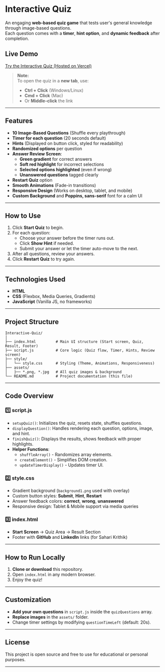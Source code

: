 
# Interactive Quiz

An engaging **web-based quiz game** that tests user's general knowledge through image-based questions.  
Each question comes with a **timer**, **hint option**, and **dynamic feedback** after completion.

## Live Demo

[Try the Interactive Quiz (Hosted on Vercel)](https://interactive-quiz-xi-five.vercel.app/)

> **Note:**  
> To open the quiz in a **new tab**, use:  
> - **Ctrl + Click** (Windows/Linux)  
> - **Cmd + Click** (Mac)  
> - Or **Middle-click** the link  

---

## Features

- **10 Image-Based Questions** (Shuffle every playthrough)
- **Timer for each question** (20 seconds default)
- **Hints** (Displayed on button click, styled for readability)
- **Randomized options** per question
- **Answer Review Screen**:
  - **Green gradient** for correct answers
  - **Soft red highlight** for incorrect selections
  - **Selected options highlighted** (even if wrong)
  - **Unanswered questions** tagged clearly
- **Restart Quiz** option
- **Smooth Animations** (Fade-in transitions)
- **Responsive Design** (Works on desktop, tablet, and mobile)
- **Custom Background** and **Poppins, sans-serif** font for a calm UI

---

## How to Use

1. Click **Start Quiz** to begin.
2. For each question:
   - Choose your answer before the timer runs out.
   - Click **Show Hint** if needed.
   - Submit your answer or let the timer auto-move to the next.
3. After all questions, review your answers.
4. Click **Restart Quiz** to try again.

---

## Technologies Used

- **HTML**
- **CSS** (Flexbox, Media Queries, Gradients)
- **JavaScript** (Vanilla JS, no frameworks)

---

## Project Structure

```
Interactive-Quiz/
│
├── index.html         # Main UI structure (Start screen, Quiz, Result, Footer)
├── script.js          # Core logic (Quiz flow, Timer, Hints, Review screen)
├── style/
│   └── style.css      # Styling (Theme, Animations, Responsiveness)
├── assets/
│   ├── *.png, *.jpg   # All quiz images & background
└── README.md          # Project documentation (this file)
```

---

## Code Overview

### 1️⃣ **script.js**

- `setupQuiz()`: Initializes the quiz, resets state, shuffles questions.
- `displayQuestion()`: Handles rendering each question, options, image, and hint.
- `finishQuiz()`: Displays the results, shows feedback with proper highlights.
- **Helper Functions**:
  - `shuffleArray()` - Randomizes array elements.
  - `createElement()` - Simplifies DOM creation.
  - `updateTimerDisplay()` - Updates timer UI.

### 2️⃣ **style.css**

- Gradient background (`background1.png` used with overlay)
- Custom button styles: **Submit**, **Hint**, **Restart**
- Answer feedback colors: **correct**, **wrong**, **unanswered**
- Responsive design: Tablet & Mobile support via media queries

### 3️⃣ **index.html**

- **Start Screen** → Quiz Area → Result Section  
- Footer with **GitHub** and **LinkedIn** links (for Sahari Krithik)

---

## How to Run Locally

1. **Clone or download** this repository.
2. Open `index.html` in any modern browser.
3. Enjoy the quiz!

---

## Customization

- **Add your own questions** in `script.js` inside the `quizQuestions` array.
- **Replace images** in the `assets/` folder.
- Change timer settings by modifying `questionTimeLeft` (default: 20s).

---

## License

This project is open source and free to use for educational or personal purposes.


---
